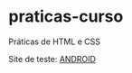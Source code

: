 # praticas-curso
 Práticas de HTML e CSS

 <p>Site de teste: <a href=" https://victoralvesmoura.github.io/praticas-curso/index.html" target="_blank">ANDROID</a></p>
